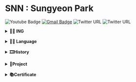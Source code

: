 # SNN : Sungyeon Park
![Youtube Badge](https://img.shields.io/badge/Youtube-ff0000?style=flat-square&logo=youtube&link=https://www.youtube.com/channel/UCgbHNiA1-0LJLEvwp1-IouQ)
[![Gmail Badge](https://img.shields.io/badge/Gmail-d14836?style=flat-square&logo=Gmail&logoColor=white&link=mailto:hepburn7920@gmail.com)](mailto:hepburn7920@gmail.com)
![Twitter URL](https://img.shields.io/twitter/url?color=FF37C3&label=instagram&logo=instagram&logoColor=FF37C3&url=https%3A%2F%2Finstagram.com%2Fo9.20)
![Twitter URL](https://img.shields.io/twitter/url?color=FF37C3&label=tistory&logo=t&logoColor=FF37C3&url=https%3A%2F%2Fsnnchallenge.tistory.com)


<details markdown="1">
<summary><b> 🏃‍♀️ ING </b></summary>
<pre><br> Web system developer INTERN @DaeWoong </br></pre>
</details>
<br>
<details markdown="1">
<summary><b> 👩‍💻 Language </b></summary>
<pre><br>C++ / Python) </br></pre>
</details>


<br>
<details markdown="1">
<summary><b> 🎞History </b></summary>

#### <pre>GFLHS Chinese (2013.03 ~ 2016.02) <br>INHA univ. CS / biz (2016.03 ~ 2021.02) </pre>

</details>

<br>
<details>
<summary><b> 🚩Project </b></summary>
  <br>
  <ul>
  <details>
  <summary><b> 공대 도서관 이용 애플리케이션(android) </b></summary>
    <div markdown = "1">
    </div>
  </details>
  
  <details markdown = "1">
  <summary><b> 피부색 베이지안 분류기 </b></summary> 
  </details>
  
  <details markdown = "1">
  <summary><b> 오목 인공지능 게임 </b></summary>
  </details>
  
  <details markdown = "1">
  <summary><b> 기상 이상치 탐지 자동화 </b></summary>
  </details>
  
  </ul>
</details>


<br>
<details>
<summary><b> 📚Certificate </b></summary>
  <br>
  <ul>
  <details>
  <summary><b> OPIc IH</b></summary>
    <div markdown = "1">
    </div>
  </details>
  
  <details markdown = "1">
  <summary><b> SQLD </b></summary>
    
    <pre>
    
  </details>
  
  <details markdown = "1">
  <summary><b> 정보처리기사 </b></summary>
    
    <pre>
    
  </details>
  
  <details markdown = "1">
  <summary><b> KBI금융DT test </b></summary>
    
    <pre>
    
  </details>
  </ul>
</details>



